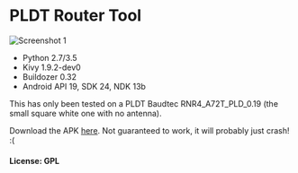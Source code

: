 # PLDT Router Tool

![Screenshot 1](http://28410.s.t4vps.eu/screenshot-prt.png)

- Python 2.7/3.5
- Kivy 1.9.2-dev0
- Buildozer 0.32
- Android API 19, SDK 24, NDK 13b

This has only been tested on a PLDT Baudtec RNR4_A72T_PLD_0.19 (the small square white one with no antenna). 

Download the APK [here](http://28410.s.t4vps.eu/PLDTRouterTool-0.1-debug.apk). Not guaranteed to work, it will probably just crash! :(

#### License: GPL
    
